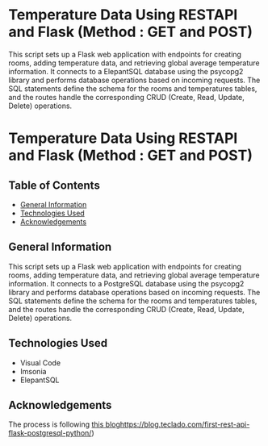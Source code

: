 # Temperature Data Using RESTAPI and Flask (Method : GET and POST) 

This script sets up a Flask web application with endpoints for creating rooms, adding temperature data, 
and retrieving global average temperature information. It connects to a ElepantSQL database using the 
psycopg2 library and performs database operations based on incoming requests. The SQL statements define the 
schema for the rooms and temperatures tables, and the routes handle the corresponding CRUD (Create, Read, Update, Delete) operations.


# Temperature Data Using RESTAPI and Flask (Method : GET and POST) 

## Table of Contents
* [General Information](#general-information)
* [Technologies Used](#technologies-used)
* [Acknowledgements](#Acknowledgements)
<!-- * [License](#license) -->

## General Information
This script sets up a Flask web application with endpoints for creating rooms, adding temperature data, 
and retrieving global average temperature information. It connects to a PostgreSQL database using the 
psycopg2 library and performs database operations based on incoming requests. The SQL statements define the 
schema for the rooms and temperatures tables, and the routes handle the corresponding CRUD (Create, Read, Update, Delete) operations.

## Technologies Used
- Visual Code
- Imsonia
- ElepantSQL

## Acknowledgements
The process is following [this blog](https://blog.teclado.com/first-rest-api-flask-postgresql-python/)https://blog.teclado.com/first-rest-api-flask-postgresql-python/)


